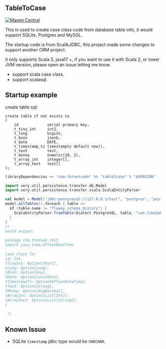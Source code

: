 ## TableToCase

[![Maven Central](https://img.shields.io/maven-central/v/com.fornetcode/table2case_3.svg?label=Maven%20Central)](https://search.maven.org/artifact/com.fornetcode/table2case_3)

This is used to create case class code from database table info, it would support SQLite, Postgres and MySQL.

The startup code is from ScalikJDBC, this project made some changes to support another ORM project.

It only supports Scala 3, java17 +, if you want to use it with Scala 2, or lower JVM version, please open an issue
letting me know.

- support scala case class.
- support scalasql.

## Startup example

create table sql:

```postgresql
create table if not exists ta
(
    id             serial primary key,
    t_tiny_int     int2,
    t_long         bigint,
    t_bson         jsonb,
    t_date         DATE,
    t_timestamp_tz timestamptz default now(),
    t_text         text,
    t_money        numeric(10, 2),
    t_array_int    integer[],
    t_array_text   text[]
);
```

```sbt
libraryDependencies += "com.fornetcode" %% "table2case" % "$VERSION"
```

```scala
import very.util.persistence.transfer.db.Model
import very.util.persistence.transfer.scala.ScalaEntityParser

val model = Model("jdbc:postgresql://127.0.0.1/test", "postgres", "postgres")
model.allTables().foreach { table =>
  if (table.name != "flyway_schema_history") {
    ScalaEntityParser.fromTable(Dialect.PostgreSQL, table, "com.timzaak.dao").writeToFile("./src/main/scala")
  }
}
/*
would output:

package com.timzaak.test
import java.time.OffsetDateTime
                      
case class Ta(
id: Int,
tTinyInt: Option[Short],
tLong: Option[Long],
tBson: Option[Any],
tDate: Option[LocalDate],
tTimestampTz: Option[OffsetDateTime],
tText: Option[String],
tMoney: Option[BigDecimal],
tArrayInt: Option[List[Int]],
tArrayText: Option[List[String]],
)
                      
 */

```

## Known Issue

- SQLite `timestamp` jdbc type would be `VARCHAR`.

